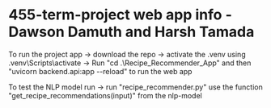 # 455-term-project web app info - Dawson Damuth and Harsh Tamada

To run the project app
-> download the repo 
-> activate the .venv using .venv\Scripts\activate 
-> Run "cd  .\Recipe_Recommender_App\" and then "uvicorn backend.api:app --reload" to run the web app

To test the NLP model run 
-> run "recipe_recommender.py" use the function "get_recipe_recommendations(input)" from the nlp-model
